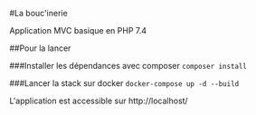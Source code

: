 #La bouc'inerie

Application MVC basique en PHP 7.4

##Pour la lancer

###Installer les dépendances avec composer
`composer install`

###Lancer la stack sur docker
`docker-compose up -d --build`

L'application est accessible sur http://localhost/
